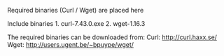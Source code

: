 Required binaries (Curl / Wget) are placed here

Include binaries
	1. curl-7.43.0.exe
	2. wget-1.16.3
	
The required binaries can be downloaded from:
	Curl: http://curl.haxx.se/
	Wget: http://users.ugent.be/~bpuype/wget/
